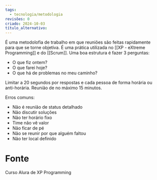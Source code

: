 ```yaml
---
tags:
  - tecnologia/metodologia
revisões: 0
criado: 2024-10-03
título_alternativo:
---
```

É uma metodolofia de trabalho em que reuniões são feitas rapidamente para que se torne objetiva. É uma prática utilizada no [[XP - eXtreme Programming]] e do [[Scrum]]. Uma boa estrutura é fazer 3 perguntas:
- O que fiz ontem?
- O que farei hoje?
- O que há de problemas no meu caminho?

Limitar a 20 segundos por respostas e cada pessoa de forma horária ou anti-horária. Reunião de no máximo 15 minutos.

Erros comuns:
- Não é reunião de status detalhado
- Não discutir soluções
- Não ter horário fixo
- Time não vê valor
- Não ficar de pé
- Não se reunir por que alguém faltou
- Não ter local definido
# Fonte
Curso Alura de XP Programming

